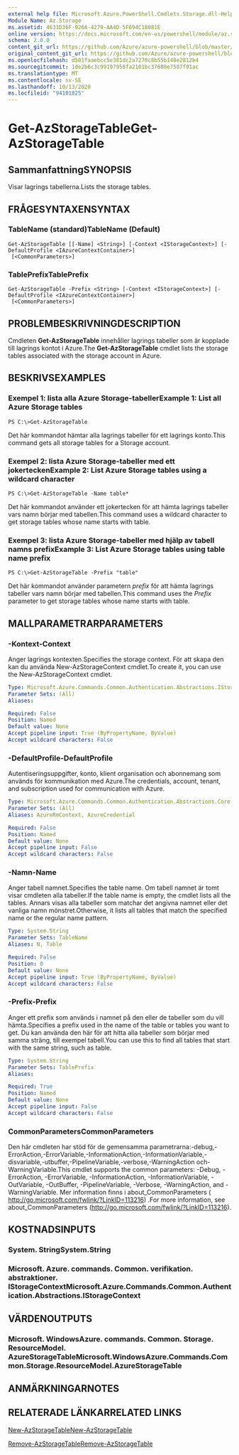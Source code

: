 ```yaml
---
external help file: Microsoft.Azure.PowerShell.Cmdlets.Storage.dll-Help.xml
Module Name: Az.Storage
ms.assetid: 4631D36F-926A-4279-AA4D-5F694C18081E
online version: https://docs.microsoft.com/en-us/powershell/module/az.storage/get-azstoragetable
schema: 2.0.0
content_git_url: https://github.com/Azure/azure-powershell/blob/master/src/Storage/Storage.Management/help/Get-AzStorageTable.md
original_content_git_url: https://github.com/Azure/azure-powershell/blob/master/src/Storage/Storage.Management/help/Get-AzStorageTable.md
ms.openlocfilehash: d501faaebcc5e381dc2a7270c8b55b148e2812b4
ms.sourcegitcommit: 1de2b6c3c99197958fa2101bc37680e7507f91ac
ms.translationtype: MT
ms.contentlocale: sv-SE
ms.lasthandoff: 10/13/2020
ms.locfileid: "94101825"
---
```

# <span data-ttu-id="37f4f-101">Get-AzStorageTable</span><span class="sxs-lookup"><span data-stu-id="37f4f-101">Get-AzStorageTable</span></span>

## <span data-ttu-id="37f4f-102">Sammanfattning</span><span class="sxs-lookup"><span data-stu-id="37f4f-102">SYNOPSIS</span></span>
<span data-ttu-id="37f4f-103">Visar lagrings tabellerna.</span><span class="sxs-lookup"><span data-stu-id="37f4f-103">Lists the storage tables.</span></span>

## <span data-ttu-id="37f4f-104">FRÅGESYNTAXEN</span><span class="sxs-lookup"><span data-stu-id="37f4f-104">SYNTAX</span></span>

### <span data-ttu-id="37f4f-105">TableName (standard)</span><span class="sxs-lookup"><span data-stu-id="37f4f-105">TableName (Default)</span></span>
```
Get-AzStorageTable [[-Name] <String>] [-Context <IStorageContext>] [-DefaultProfile <IAzureContextContainer>]
 [<CommonParameters>]
```

### <span data-ttu-id="37f4f-106">TablePrefix</span><span class="sxs-lookup"><span data-stu-id="37f4f-106">TablePrefix</span></span>
```
Get-AzStorageTable -Prefix <String> [-Context <IStorageContext>] [-DefaultProfile <IAzureContextContainer>]
 [<CommonParameters>]
```

## <span data-ttu-id="37f4f-107">PROBLEMBESKRIVNING</span><span class="sxs-lookup"><span data-stu-id="37f4f-107">DESCRIPTION</span></span>
<span data-ttu-id="37f4f-108">Cmdleten **Get-AzStorageTable** innehåller lagrings tabeller som är kopplade till lagrings kontot i Azure.</span><span class="sxs-lookup"><span data-stu-id="37f4f-108">The **Get-AzStorageTable** cmdlet lists the storage tables associated with the storage account in Azure.</span></span>

## <span data-ttu-id="37f4f-109">BESKRIVS</span><span class="sxs-lookup"><span data-stu-id="37f4f-109">EXAMPLES</span></span>

### <span data-ttu-id="37f4f-110">Exempel 1: lista alla Azure Storage-tabeller</span><span class="sxs-lookup"><span data-stu-id="37f4f-110">Example 1: List all Azure Storage tables</span></span>
```
PS C:\>Get-AzStorageTable
```

<span data-ttu-id="37f4f-111">Det här kommandot hämtar alla lagrings tabeller för ett lagrings konto.</span><span class="sxs-lookup"><span data-stu-id="37f4f-111">This command gets all storage tables for a Storage account.</span></span>

### <span data-ttu-id="37f4f-112">Exempel 2: lista Azure Storage-tabeller med ett jokertecken</span><span class="sxs-lookup"><span data-stu-id="37f4f-112">Example 2: List Azure Storage tables using a wildcard character</span></span>
```
PS C:\>Get-AzStorageTable -Name table*
```

<span data-ttu-id="37f4f-113">Det här kommandot använder ett jokertecken för att hämta lagrings tabeller vars namn börjar med tabellen.</span><span class="sxs-lookup"><span data-stu-id="37f4f-113">This command uses a wildcard character to get storage tables whose name starts with table.</span></span>

### <span data-ttu-id="37f4f-114">Exempel 3: lista Azure Storage-tabeller med hjälp av tabell namns prefix</span><span class="sxs-lookup"><span data-stu-id="37f4f-114">Example 3: List Azure Storage tables using table name prefix</span></span>
```
PS C:\>Get-AzStorageTable -Prefix "table"
```

<span data-ttu-id="37f4f-115">Det här kommandot använder parametern *prefix* för att hämta lagrings tabeller vars namn börjar med tabellen.</span><span class="sxs-lookup"><span data-stu-id="37f4f-115">This command uses the *Prefix* parameter to get storage tables whose name starts with table.</span></span>

## <span data-ttu-id="37f4f-116">MALLPARAMETRAR</span><span class="sxs-lookup"><span data-stu-id="37f4f-116">PARAMETERS</span></span>

### <span data-ttu-id="37f4f-117">-Kontext</span><span class="sxs-lookup"><span data-stu-id="37f4f-117">-Context</span></span>
<span data-ttu-id="37f4f-118">Anger lagrings kontexten.</span><span class="sxs-lookup"><span data-stu-id="37f4f-118">Specifies the storage context.</span></span>
<span data-ttu-id="37f4f-119">För att skapa den kan du använda New-AzStorageContext cmdlet.</span><span class="sxs-lookup"><span data-stu-id="37f4f-119">To create it, you can use the New-AzStorageContext cmdlet.</span></span>

```yaml
Type: Microsoft.Azure.Commands.Common.Authentication.Abstractions.IStorageContext
Parameter Sets: (All)
Aliases:

Required: False
Position: Named
Default value: None
Accept pipeline input: True (ByPropertyName, ByValue)
Accept wildcard characters: False
```

### <span data-ttu-id="37f4f-120">-DefaultProfile</span><span class="sxs-lookup"><span data-stu-id="37f4f-120">-DefaultProfile</span></span>
<span data-ttu-id="37f4f-121">Autentiseringsuppgifter, konto, klient organisation och abonnemang som används för kommunikation med Azure.</span><span class="sxs-lookup"><span data-stu-id="37f4f-121">The credentials, account, tenant, and subscription used for communication with Azure.</span></span>

```yaml
Type: Microsoft.Azure.Commands.Common.Authentication.Abstractions.Core.IAzureContextContainer
Parameter Sets: (All)
Aliases: AzureRmContext, AzureCredential

Required: False
Position: Named
Default value: None
Accept pipeline input: False
Accept wildcard characters: False
```

### <span data-ttu-id="37f4f-122">-Namn</span><span class="sxs-lookup"><span data-stu-id="37f4f-122">-Name</span></span>
<span data-ttu-id="37f4f-123">Anger tabell namnet.</span><span class="sxs-lookup"><span data-stu-id="37f4f-123">Specifies the table name.</span></span>
<span data-ttu-id="37f4f-124">Om tabell namnet är tomt visar cmdleten alla tabeller.</span><span class="sxs-lookup"><span data-stu-id="37f4f-124">If the table name is empty, the cmdlet lists all the tables.</span></span>
<span data-ttu-id="37f4f-125">Annars visas alla tabeller som matchar det angivna namnet eller det vanliga namn mönstret.</span><span class="sxs-lookup"><span data-stu-id="37f4f-125">Otherwise, it lists all tables that match the specified name or the regular name pattern.</span></span>

```yaml
Type: System.String
Parameter Sets: TableName
Aliases: N, Table

Required: False
Position: 0
Default value: None
Accept pipeline input: True (ByPropertyName, ByValue)
Accept wildcard characters: False
```

### <span data-ttu-id="37f4f-126">-Prefix</span><span class="sxs-lookup"><span data-stu-id="37f4f-126">-Prefix</span></span>
<span data-ttu-id="37f4f-127">Anger ett prefix som används i namnet på den eller de tabeller som du vill hämta.</span><span class="sxs-lookup"><span data-stu-id="37f4f-127">Specifies a prefix used in the name of the table or tables you want to get.</span></span>
<span data-ttu-id="37f4f-128">Du kan använda den här för att hitta alla tabeller som börjar med samma sträng, till exempel tabell.</span><span class="sxs-lookup"><span data-stu-id="37f4f-128">You can use this to find all tables that start with the same string, such as table.</span></span>

```yaml
Type: System.String
Parameter Sets: TablePrefix
Aliases:

Required: True
Position: Named
Default value: None
Accept pipeline input: False
Accept wildcard characters: False
```

### <span data-ttu-id="37f4f-129">CommonParameters</span><span class="sxs-lookup"><span data-stu-id="37f4f-129">CommonParameters</span></span>
<span data-ttu-id="37f4f-130">Den här cmdleten har stöd för de gemensamma parametrarna:-debug,-ErrorAction,-ErrorVariable,-InformationAction,-InformationVariable,-disvariable,-utbuffer,-PipelineVariable,-verbose,-WarningAction och-WarningVariable.</span><span class="sxs-lookup"><span data-stu-id="37f4f-130">This cmdlet supports the common parameters: -Debug, -ErrorAction, -ErrorVariable, -InformationAction, -InformationVariable, -OutVariable, -OutBuffer, -PipelineVariable, -Verbose, -WarningAction, and -WarningVariable.</span></span> <span data-ttu-id="37f4f-131">Mer information finns i about_CommonParameters ( http://go.microsoft.com/fwlink/?LinkID=113216) .</span><span class="sxs-lookup"><span data-stu-id="37f4f-131">For more information, see about_CommonParameters (http://go.microsoft.com/fwlink/?LinkID=113216).</span></span>

## <span data-ttu-id="37f4f-132">KOSTNADS</span><span class="sxs-lookup"><span data-stu-id="37f4f-132">INPUTS</span></span>

### <span data-ttu-id="37f4f-133">System. String</span><span class="sxs-lookup"><span data-stu-id="37f4f-133">System.String</span></span>

### <span data-ttu-id="37f4f-134">Microsoft. Azure. commands. Common. verifikation. abstraktioner. IStorageContext</span><span class="sxs-lookup"><span data-stu-id="37f4f-134">Microsoft.Azure.Commands.Common.Authentication.Abstractions.IStorageContext</span></span>

## <span data-ttu-id="37f4f-135">VÄRDEN</span><span class="sxs-lookup"><span data-stu-id="37f4f-135">OUTPUTS</span></span>

### <span data-ttu-id="37f4f-136">Microsoft. WindowsAzure. commands. Common. Storage. ResourceModel. AzureStorageTable</span><span class="sxs-lookup"><span data-stu-id="37f4f-136">Microsoft.WindowsAzure.Commands.Common.Storage.ResourceModel.AzureStorageTable</span></span>

## <span data-ttu-id="37f4f-137">ANMÄRKNINGAR</span><span class="sxs-lookup"><span data-stu-id="37f4f-137">NOTES</span></span>

## <span data-ttu-id="37f4f-138">RELATERADE LÄNKAR</span><span class="sxs-lookup"><span data-stu-id="37f4f-138">RELATED LINKS</span></span>

[<span data-ttu-id="37f4f-139">New-AzStorageTable</span><span class="sxs-lookup"><span data-stu-id="37f4f-139">New-AzStorageTable</span></span>](./New-AzStorageTable.md)

[<span data-ttu-id="37f4f-140">Remove-AzStorageTable</span><span class="sxs-lookup"><span data-stu-id="37f4f-140">Remove-AzStorageTable</span></span>](./Remove-AzStorageTable.md)


